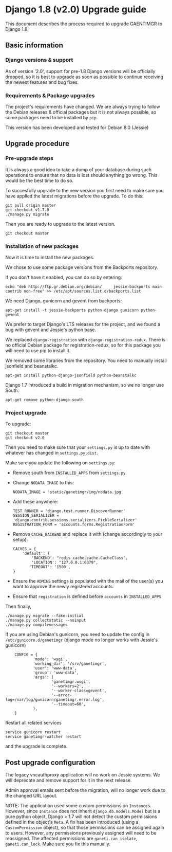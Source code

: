 # Django 1.8 (v2.0) Upgrade guide

This document describes the process required to upgrade GAENTIMGR to Django 1.8.

## Basic information

### Django versions & support

As of version '2.0', support for pre-1.8 Django versions will
be officially dropped, so it is best to upgrade as soon as possible to continue
receiving the newest features and bug fixes.

### Requirements & Package upgrades

The project's requirements have changed. We are always trying to follow the
Debian releases & official packages but it is not always possible, so some
packages need to be installed by `pip`.

This version has been developed and tested for Debian 8.0 (Jessie)



## Upgrade procedure

### Pre-upgrade steps

It is always a good idea to take a dump of your database during such operations
to ensure that no data is lost should anything go wrong. This would be the best
time to do so.

To succesfully upgrade to the new version you first need to make sure you have
applied the latest migrations before the upgrade. To do this:

    git pull origin master
    git checkout v1.7.0
    ./manage.py migrate

Then you are ready to upgrade to the latest version.

    git checkout master

### Installation of new packages

Now it is time to install the new packages.

We chose to use some package versions from the Backports repository.

If you don't have it enabled, you can do so by entering:
    
    echo "deb http://ftp.gr.debian.org/debian/     jessie-backports main contrib non-free" >> /etc/apt/sources.list.d/backports.list

We need Django, gunicorn and gevent from backports:
    
    apt-get install -t jessie-backports python-django gunicorn python-gevent

We prefer to target Django's LTS releases for the project, and we found a bug
with gevent and Jessie's python base.


We replaced `django-registration` with `django-registration-redux`.
There is no official Debian package for registration-redux, so for this package
you will need to use pip to install it.

We removed some libraries from the repository. You need to manually install
jsonfield and beanstalkc.

    apt-get install python-django-jsonfield python-beanstalkc
    
Django 1.7 introduced a build in migration mechanism, so we no longer use South.

    apt-get remove python-django-south


### Project upgrade

To upgrade:

    git checkout master
    git checkout v2.0

Then you need to make sure that your `settings.py` is up to date with whatever
has changed in `settings.py.dist`. 

Make sure you update the following on `settings.py`:

 - Remove south from `INSTALLED_APPS` from `settings.py`
 - Change `NODATA_IMAGE` to this:
    ```
    NODATA_IMAGE = 'static/ganetimgr/img/nodata.jpg
    ```
  - Add these anywhere:
    ```
    TEST_RUNNER = 'django.test.runner.DiscoverRunner'
    SESSION_SERIALIZER = 'django.contrib.sessions.serializers.PickleSerializer'
    REGISTRATION_FORM = 'accounts.forms.RegistrationForm'
    ```
 - Remove `CACHE_BACKEND` and replace it with (change accordingly to your setup):
    ```
    CACHES = {
        'default': {
            'BACKEND': "redis_cache.cache.CacheClass",
            'LOCATION': "127.0.0.1:6379",
           'TIMEOUT': '1500',
    }
    ```
 - Ensure the `ADMINS` settings is populated with the mail of the user(s)
   you want to approve the newly registered accounts.
 
 - Ensure that `registration` is defined before `accounts` in `INSTALLED_APPS`


Then finally,

    ./manage.py migrate --fake-initial
    ./manage.py collectstatic --noinput
    ./manage.py compilemessages


If you are using Debian's gunicorn, you need to update the config in
`/etc/gunicorn.d/ganetimgr` (django mode no longer works with Jessie's gunicorn)
```
    CONFIG = {
            'mode': 'wsgi',
            'working_dir': '/srv/ganetimgr',
            'user': 'www-data',
            'group': 'www-data',
            'args': (
                    'ganetimgr.wsgi',
                    '--workers=2',
                    '--worker-class=gevent',
                    '--error-log=/var/log/gunicorn/ganetimgr.error.log',
                    '--timeout=60',
            ),
    }
```

Restart all related services

    service gunicorn restart
    service ganetimgr-watcher restart

and the upgrade is complete.


## Post upgrade configuration

The legacy vncauthproxy application will no work on Jessie systems.
We will deprecate and remove support for it in the next release.

Admin approval emails sent before the migration, will no longer work due to the
changed URL layout.

NOTE: The application used some custom permissions on `Instance`s. However,
since `Instance` does not inherit `django.db.models.Model` but is a pure
python object, Django > 1.7 will not detect the custom permissions defined
in the object's `Meta`. A fix has been introduced (using a `CustomPermission`
object), so that those permissions can be assigned again to users. However,
any permissions previously assigned will need to be reassigned. The affected
permissions are `ganeti.can_isolate`, `ganeti.can_lock`. Make sure you fix
this manually.
